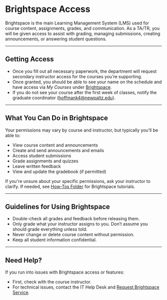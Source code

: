 # Brightspace Access

Brightspace is the main Learning Management System (LMS) used for course content, assignments, grades, and communication. As a TA/TR, you will be given access to assist with grading, managing submissions, creating announcements, or answering student questions.

---
## Getting Access

- Once you fill out all necessary paperwork, the department will request secondary instructor access for the courses you’re supporting.
- Once granted, you should be able to see your name on the schedule and have access via *My Courses* under [Brightspace](https://mylearning.suny.edu/). 
- If you do not see your course after the first week of classes, notify the graduate coordinator ([hoffmank4@newpaltz.edu](mailto:hoffmank4@newpaltz.edu)).

---
## What You Can Do in Brightspace

Your permissions may vary by course and instructor, but typically you’ll be able to:

- View course content and announcements
- Create and send announcements and emails
- Access student submissions
- Grade assignments and quizzes
- Leave written feedback
- View and update the gradebook (if permitted)

If you're unsure about your specific permissions, ask your instructor to clarify. If needed, see [How-Tos Folder](5%20Resources/How-Tos/) for Brightspace tutorials.

---
## Guidelines for Using Brightspace

- Double-check all grades and feedback before releasing them.
- Only grade what your instructor assigns to you. Don’t assume you should grade everything unless told.
- Never change or delete course content without permission.
- Keep all student information confidential.

---
## Need Help?

If you run into issues with Brightspace access or features:

- First, check with the course instructor.
- For technical issues, contact the IT Help Desk and [Request Brightspace Service](https://newpaltz.teamdynamix.com/TDClient/1905/Portal/Requests/ServiceDet?ID=51541).

